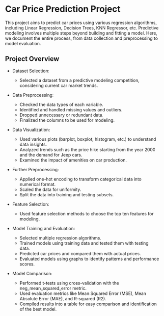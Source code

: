 # Car Price Prediction Project

This project aims to predict car prices using various regression algorithms, including Linear Regression, Decision Trees, KNN Regressor, etc. Predictive modeling involves multiple steps beyond building and fitting a model. Here, we document the entire process, from data collection and preprocessing to model evaluation.

## Project Overview
* Dataset Selection:
  * Selected a dataset from a predictive modeling competition, considering current car market trends.

* Data Preprocessing:
  * Checked the data types of each variable.
  * Identified and handled missing values and outliers.
  * Dropped unnecessary or redundant data.
  * Finalized the columns to be used for modeling.

* Data Visualization:
  * Used various plots (barplot, boxplot, histogram, etc.) to understand data insights.
  * Analyzed trends such as the price hike starting from the year 2000 and the demand for Jeep cars.
  * Examined the impact of amenities on car production.

* Further Preprocessing:
  * Applied one-hot encoding to transform categorical data into numerical format.
  * Scaled the data for uniformity.
  * Split the data into training and testing subsets.

* Feature Selection:
  * Used feature selection methods to choose the top ten features for modeling.
  
* Model Training and Evaluation:
  * Selected multiple regression algorithms.
  * Trained models using training data and tested them with testing data.
  * Predicted car prices and compared them with actual prices.
  * Evaluated models using graphs to identify patterns and performance scores.

* Model Comparison:
  * Performed t-tests using cross-validation with the neg_mean_squared_error metric.
  * Used evaluation metrics like Mean Squared Error (MSE), Mean Absolute Error (MAE), and R-squared (R2).
  * Compiled results into a table for easy comparison and identification of the best model.

